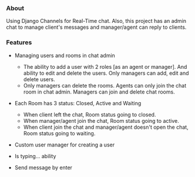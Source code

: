 ### About
Using Django Channels for Real-Time chat. Also, this project has an admin chat to manage client's messages and manager/agent can reply to clients.

### Features
- Managing users and rooms in chat admin
   - The ability to add a user with 2 roles [as an agent or manager]. And ability to edit and delete the users. Only managers can add, edit and delete users.
   - Only managers can delete the rooms. Agents can only join the chat room in chat admin. Managers can join and delete chat rooms.

- Each Room has 3 status: Closed, Active and Waiting
   - When client left the chat, Room status going to closed.
   - When manager/agent join the chat, Room status going to active.
   - When client join the chat and manager/agent doesn't open the chat, Room status going to waiting.
 
- Custom user manager for creating a user
- Is typing... ability
- Send message by enter
